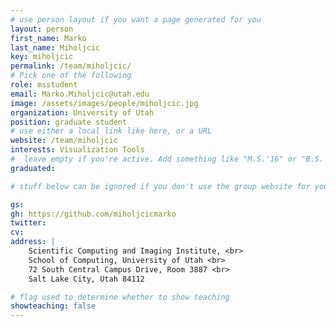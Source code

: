 ```yaml
---
# use person layout if you want a page generated for you
layout: person
first_name: Marko
last_name: Miholjcic
key: miholjcic
permalink: /team/miholjcic/
# Pick one of the following
role: msstudent
email: Marko.Miholjcic@utah.edu
image: /assets/images/people/miholjcic.jpg
organization: University of Utah
position: graduate student
# use either a local link like here, or a URL
website: /team/miholjcic
interests: Visualization Tools
#  leave empty if you're active. Add something like "M.S.'16" or "B.S.'17" if you got a degree while at VDL. Add "N" if you left VDS before you got a degree.
graduated: 

# stuff below can be ignored if you don't use the group website for your private website

gs: 
gh: https://github.com/miholjcicmarko
twitter: 
cv: 
address: |
    Scientific Computing and Imaging Institute, <br>
    School of Computing, University of Utah <br>
    72 South Central Campus Drive, Room 3887 <br>
    Salt Lake City, Utah 84112

# flag used to determine whether to show teaching
showteaching: false
---
```

